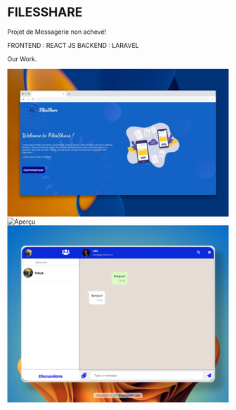 # FILESSHARE

Projet de Messagerie non achevé!

FRONTEND : REACT JS
BACKEND : LARAVEL

Our Work.

![Aperçu](./preview/preview1.png)
![Aperçu](./preview/preview2.png)
![Aperçu](./preview/preview3.png)
